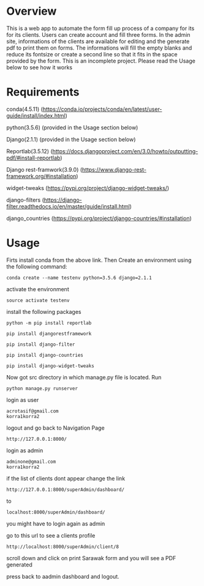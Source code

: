 # Overview

This is a web app to automate the form fill up process of a company for its for its clients.
Users can create account and fill three forms. In the admin site, informations of the clients are available
for editing and the generate pdf to print them on forms. The informations will fill the empty blanks
and reduce its fontsize or create a second line so that it fits in the space provided by the form.
This is an incomplete project. Please read the Usage below to see how it works

# Requirements

conda(4.5.11) (https://conda.io/projects/conda/en/latest/user-guide/install/index.html)

python(3.5.6) (provided in the Usage section below)

Django(2.1.1) (provided in the Usage section below)

Reportlab(3.5.12) (https://docs.djangoproject.com/en/3.0/howto/outputting-pdf/#install-reportlab)

Django rest-framwork(3.9.0) (https://www.django-rest-framework.org/#installation)

widget-tweaks (https://pypi.org/project/django-widget-tweaks/)

django-filters (https://django-filter.readthedocs.io/en/master/guide/install.html)

django_countries (https://pypi.org/project/django-countries/#installation)

# Usage

Firts install conda from the above link. Then Create an environment using the following command:

	conda create --name testenv python=3.5.6 django=2.1.1
	
activate the environment

	source activate testenv
  
install the following packages

	python -m pip install reportlab

	pip install djangorestframework

	pip install django-filter

	pip install django-countries

	pip install django-widget-tweaks
  
Now got src directory in which manage.py file is located. Run
	
	python manage.py runserver

login as user

	acrotasif@gmail.com
	korra1korra2

logout and go back to Navigation Page

	http://127.0.0.1:8000/

login as admin
	
	adminone@gmail.com
	korra1korra2

if the list of clients dont appear change the link

	http://127.0.0.1:8000/superAdmin/dashboard/
	
to

	localhost:8000/superAdmin/dashboard/

you might have to login again as admin

go to this url to see a clients profile
	
	http://localhost:8000/superAdmin/client/8

scroll down and click on print Sarawak form and you will see a PDF generated

press back to aadmin dashboard and logout.






	
